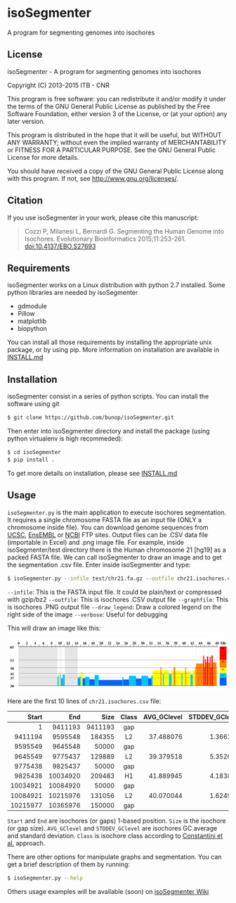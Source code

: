 
isoSegmenter
==============

A program for segmenting genomes into isochores

## License

isoSegmenter - A program for segmenting genomes into isochores

Copyright (C) 2013-2015 ITB - CNR

This program is free software: you can redistribute it and/or modify
it under the terms of the GNU General Public License as published by
the Free Software Foundation, either version 3 of the License, or
(at your option) any later version.

This program is distributed in the hope that it will be useful,
but WITHOUT ANY WARRANTY; without even the implied warranty of
MERCHANTABILITY or FITNESS FOR A PARTICULAR PURPOSE.  See the
GNU General Public License for more details.

You should have received a copy of the GNU General Public License
along with this program.  If not, see <http://www.gnu.org/licenses/>.

## Citation

If you use isoSegmenter in your work, please cite this manuscript:

> Cozzi P, Milanesi L, Bernardi G. Segmenting the Human Genome into Isochores. Evolutionary Bioinformatics 2015;11:253-261. [doi:10.4137/EBO.S27693](http://www.la-press.com/segmenting-the-human-genome-into-isochores-article-a5225)

## Requirements

isoSegmenter works on a Linux distribution with python 2.7 installed. Some python
libraries are needed by isoSegmenter

* gdmodule
* Pillow
* matplotlib
* biopython

You can install all those requirements by installing the appropriate unix package, or
by using pip. More information on installation are available in [INSTALL.md](https://github.com/bunop/isoSegmenter/blob/master/INSTALL.md#install-dependencies-via-package-manager)

## Installation

isoSegmenter consist in a series of python scripts. You can install the software using git

```bash
$ git clone https://github.com/bunop/isoSegmenter.git
```

Then enter into isoSegmenter directory and install the package (using python virtualenv
  is high recommeded):

```bash
$ cd isoSegmenter
$ pip install .
```

To get more details on installation, please see [INSTALL.md](https://github.com/bunop/isoSegmenter/blob/master/INSTALL.md#how-to-install-isosegmenter)

## Usage

`isoSegmenter.py` is the main application to execute isochores segmentation. It requires a single chromosome FASTA file as an input file (ONLY a chromosome inside file). You can download genome sequences from [UCSC](http://hgdownload.soe.ucsc.edu/downloads.html), [EnsEMBL](http://www.ensembl.org/info/data/ftp/index.html) or [NCBI](http://www.ncbi.nlm.nih.gov/genome/) FTP sites. Output files can be .CSV data file (importable in Excel) and .png image file. For example, inside isoSegmenter/test directory there is the Human chromosome 21 [hg19] as a packed FASTA file. We can call isoSegmenter to draw an image and to get the segmentation .csv file. Enter inside isoSegmenter and type:

```bash
$ isoSegmenter.py --infile test/chr21.fa.gz --outfile chr21.isochores.csv --graphfile chr21.isochores.png --draw_legend --verbose
```

`--infile`: This is the FASTA input file. It could be plain/text or compressed with gzip/bz2
`--outfile`: This is isochores .CSV output file
`--graphfile`: This is isochores .PNG output file
`--draw_legend`: Draw a colored legend on the right side of the image
`--verbose`: Useful for debugging

This will draw an image like this:

![chr21.isochores](images/chr21.isochores.png)

Here are the first 10 lines of `chr21.isochores.csv` file:

| Start  | End | Size | Class | AVG_GClevel | STDDEV_GClevel |
| -----: | ---:| ----:| :--:  | ----------: | -------------: |
|1|9411193|9411193|gap|||
|9411194|9595548|184355|L2|37.488076|1.366238|
|9595549|9645548|50000|gap|||
|9645549|9775437|129889|L2|39.379518|5.352066|
|9775438|9825437|50000|gap|||
|9825438|10034920|209483|H1|41.889945|4.183834|
|10034921|10084920|50000|gap|||
|10084921|10215976|131056|L2|40.070044|1.624994|
|10215977|10365976|150000|gap||||

`Start` and `End` are isochores (or gaps) 1-based position. `Size` is the isochore (or gap size). `AVG_GClevel` and `STDDEV_GClevel` are isochores GC average and standard deviation. `Class` is isochore class according to [Constantini et al.](http://genome.cshlp.org/content/16/4/536.abstract) approach.

There are other options for manipulate graphs and segmentation. You can get a brief description of them by running:

```bash
$ isoSegmenter.py --help
```

Others usage examples will be available (soon) on [isoSegmenter Wiki](https://github.com/bunop/isoSegmenter/wiki#isosegmenter-wiki)
